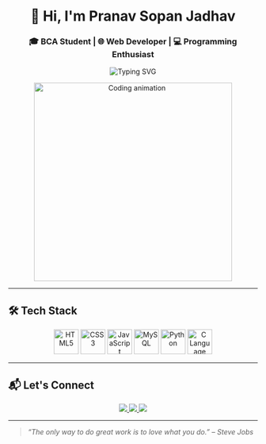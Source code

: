 <h1 align="center">👋 Hi, I'm Pranav Sopan Jadhav</h1>
<h3 align="center">🎓 BCA Student | 🌐 Web Developer | 💻 Programming Enthusiast</h3>

<p align="center">
  <img src="https://readme-typing-svg.herokuapp.com?font=Fira+Code&weight=500&size=22&pause=1000&color=0FF7EC&center=true&vCenter=true&width=435&lines=Code.+Learn.+Build.+Repeat.;Welcome+to+my+GitHub+Profile!" alt="Typing SVG" />
</p>

<p align="center">
  <img src="https://cdn.dribbble.com/users/730703/screenshots/6581243/avento.gif" width="400" alt="Coding animation" />
</p>

---

## 🛠️ Tech Stack

<p align="center">
  <img src="https://cdn.jsdelivr.net/gh/devicons/devicon/icons/html5/html5-original.svg" height="50" alt="HTML5" />
  <img src="https://cdn.jsdelivr.net/gh/devicons/devicon/icons/css3/css3-original.svg" height="50" alt="CSS3" />
  <img src="https://cdn.jsdelivr.net/gh/devicons/devicon/icons/javascript/javascript-original.svg" height="50" alt="JavaScript" />
  <img src="https://cdn.jsdelivr.net/gh/devicons/devicon/icons/mysql/mysql-original.svg" height="50" alt="MySQL" />
  <img src="https://cdn.jsdelivr.net/gh/devicons/devicon/icons/python/python-original.svg" height="50" alt="Python" />
  <img src="https://cdn.jsdelivr.net/gh/devicons/devicon/icons/c/c-original.svg" height="50" alt="C Language" />
</p>

---

## 📬 Let's Connect

<p align="center">
  <a href="https://www.linkedin.com/in/pranav-jadhav-9a6a17317" target="_blank">
    <img src="https://img.shields.io/badge/LinkedIn-%230077B5.svg?&style=for-the-badge&logo=linkedin&logoColor=white"/>
  </a>
  <a href="pranavjadhav2908@gmail.com">
    <img src="https://img.shields.io/badge/Gmail-D14836?style=for-the-badge&logo=gmail&logoColor=white"/>
  </a>
  <a href="https://github.com/Pranav9594" target="_blank">
    <img src="https://img.shields.io/badge/GitHub-100000?style=for-the-badge&logo=github&logoColor=white"/>
  </a>
</p>

---

> *“The only way to do great work is to love what you do.” – Steve Jobs*
